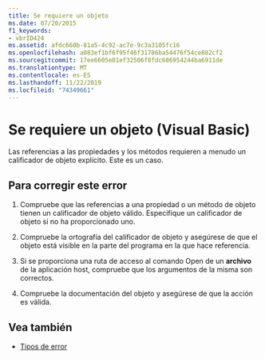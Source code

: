 ```yaml
---
title: Se requiere un objeto
ms.date: 07/20/2015
f1_keywords:
- vbrID424
ms.assetid: afdc660b-81a5-4c92-ac7e-9c3a3105fc16
ms.openlocfilehash: a083ef1bf6f95f46f31786ba54476f54ce882cf2
ms.sourcegitcommit: 17ee6605e01ef32506f8fdc686954244ba6911de
ms.translationtype: MT
ms.contentlocale: es-ES
ms.lasthandoff: 11/22/2019
ms.locfileid: "74349661"
---
```

# <a name="object-required-visual-basic"></a>Se requiere un objeto (Visual Basic)
Las referencias a las propiedades y los métodos requieren a menudo un calificador de objeto explícito. Este es un caso.  
  
## <a name="to-correct-this-error"></a>Para corregir este error  
  
1. Compruebe que las referencias a una propiedad o un método de objeto tienen un calificador de objeto válido. Especifique un calificador de objeto si no ha proporcionado uno.  
  
2. Compruebe la ortografía del calificador de objeto y asegúrese de que el objeto está visible en la parte del programa en la que hace referencia.  
  
3. Si se proporciona una ruta de acceso al comando Open de un **archivo** de la aplicación host, compruebe que los argumentos de la misma son correctos.  
  
4. Compruebe la documentación del objeto y asegúrese de que la acción es válida.  
  
## <a name="see-also"></a>Vea también

- [Tipos de error](../../../visual-basic/programming-guide/language-features/error-types.md)
